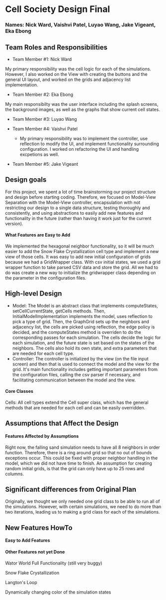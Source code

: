 # Cell Society Design Final
### Names: Nick Ward, Vaishvi Patel, Luyao Wang, Jake Vigeant, Eka Ebong

## Team Roles and Responsibilities

 * Team Member #1: Nick Ward

My primary responsibility was the cell logic for each of the simulations. However, I also worked on the View with creating the buttons and the general UI layout, and worked on the grids and adjacency list implementation.

 * Team Member #2: Eka Ebong

My main responsibilty was the user interface including the splash screens, the background images, as well as the graphs that show current cell states. 

 * Team Member #3: Luyao Wang

 * Team Member #4: Vaishvi Patel
   * My primary responsibility was to implement the controller, use reflection to modify the UI, and implement functionality surrounding configuration. I worked on refactoring the UI and handling excpetions as well.

 * Team Member #5: Jake Vigeant


## Design goals
For this project, we spent a lot of time brainstorming our project structure and design before starting coding. Therefore, we focused on Model-View Separation with the Model-View controller, encapsulation with not restricting our design to a single data structure, testing thoroughly and consistently, and using abstractions to easily add new features and functionality in the future (rather than having it work just for the current version).

#### What Features are Easy to Add
We implemented the hexagonal neighbor functionality, so it will be much easier to add the Snow Flake Crystallization cell type and implement a new view of those cells.
It was easy to add new initial configuration of grids because we had a GridWrapper class. With csv initial states, we used a grid wrapper function to take parsed CSV data and store the grid. All we had to do was create a new way to initialize the gridwrapper class depending on the parameter in the configuration files.

## High-level Design
* Model:
The Model is an abstract class that implements computeStates, setCellCurrentState, getCells methods.
Then, InitialModelImplementation implements the model, uses reflection to pick a type of grid.
Then, the GraphGrid sets up the neighbors and adjacency list, the cells are picked using reflection, the edge policy is decided, and the computeStates method is overriden to do the corresponding passes for each simulation.
The cells decide the logic for each simulation, and the future state is set based on the states of the neighbors. The cells also hold its own state, and extra parameters that are needed for each cell type.
* Controller:
The controller is initialized by the view (on the file input screen) and then that is used to connect the model and the view for the grid. It's main functionality includes getting important parameters from the configuration files, calling the csv parser if necessary, and facilitating communication between the model and the view.  


#### Core Classes
Cells: All cell types extend the Cell super class, which has the general methods that are needed for each cell and can be easily overridden.

## Assumptions that Affect the Design

#### Features Affected by Assumptions
Right now, the falling sand simulation needs to have all 8 neighbors in order function. Therefore, there is a ring around grid so that no out of bounds exceptions occur. This could be fixed with proper neighbor handling in the model, which we did not have time to finish.
An assumption for creating random initial grids, is that the grid can only have up to 25 rows and columns.

## Significant differences from Original Plan
Originally, we thought we only needed one grid class to be able to run all of the simulations. However, with certain simulations, we need to do more than two iterations, leading us to making a grid class for each of the simulations.

## New Features HowTo

#### Easy to Add Features

#### Other Features not yet Done
Wator World Full Functionality (still very buggy)

Snow Flake Crystallization

Langton's Loop

Dynamically changing color of the simulation states